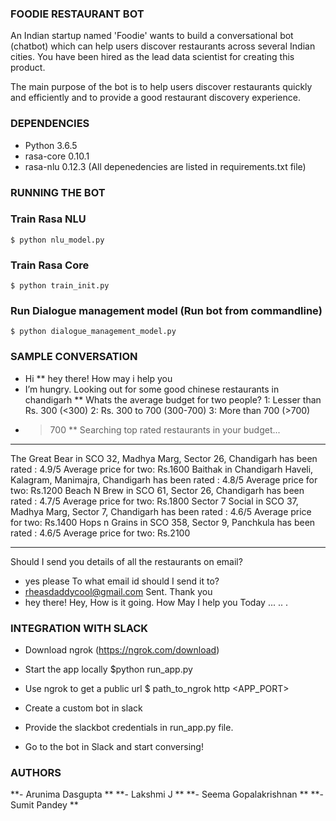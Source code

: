### FOODIE RESTAURANT BOT 

An Indian startup named 'Foodie' wants to build a conversational bot (chatbot) which can help users discover restaurants across several Indian cities. You have been hired as the lead data scientist for creating this product.

The main purpose of the bot is to help users discover restaurants quickly and efficiently and to provide a good restaurant discovery experience.


### DEPENDENCIES

- Python 3.6.5
- rasa-core 0.10.1
- rasa-nlu 0.12.3
(All depenedencies are listed in requirements.txt file)

### RUNNING THE BOT

### Train Rasa NLU
    $ python nlu_model.py

### Train Rasa Core
    $ python train_init.py

### Run Dialogue management model (Run bot from commandline)
    $ python dialogue_management_model.py


### SAMPLE CONVERSATION

* Hi
** hey there! How may i help you
* I’m hungry. Looking out for some good chinese restaurants in chandigarh
** Whats the average budget for two people?
1: Lesser than Rs. 300 (<300)
2: Rs. 300 to 700 (300-700)
3: More than 700 (>700)
* >700
** Searching top rated restaurants in your budget... 

******************************************************

The Great Bear in SCO 32, Madhya Marg, Sector 26, Chandigarh has been rated : 4.9/5
Average price for two: Rs.1600
Baithak in Chandigarh Haveli, Kalagram, Manimajra, Chandigarh has been rated : 4.8/5
Average price for two: Rs.1200
Beach N Brew in SCO 61, Sector 26, Chandigarh has been rated : 4.7/5
Average price for two: Rs.1800
Sector 7 Social in SCO 37, Madhya Marg, Sector 7, Chandigarh has been rated : 4.6/5
Average price for two: Rs.1400
Hops n Grains in SCO 358, Sector 9, Panchkula has been rated : 4.6/5
Average price for two: Rs.2100

******************************************************

Should I send you details of all the restaurants on email?
* yes please
To what email id should I send it to?
* rheasdaddycool@gmail.com
Sent. Thank you
* hey there!
Hey, How is it going. How May I help you Today
...
..
.


### INTEGRATION WITH SLACK

- Download ngrok (https://ngrok.com/download)

- Start the app locally
    $python run_app.py  

- Use ngrok to get a public url
    $ path_to_ngrok http <APP_PORT>

- Create a custom bot in slack 

- Provide the slackbot credentials in run_app.py file.

- Go to the bot in Slack and start conversing!


### AUTHORS

**- Arunima Dasgupta **
**- Lakshmi J **
**- Seema Gopalakrishnan **
**- Sumit Pandey ** 